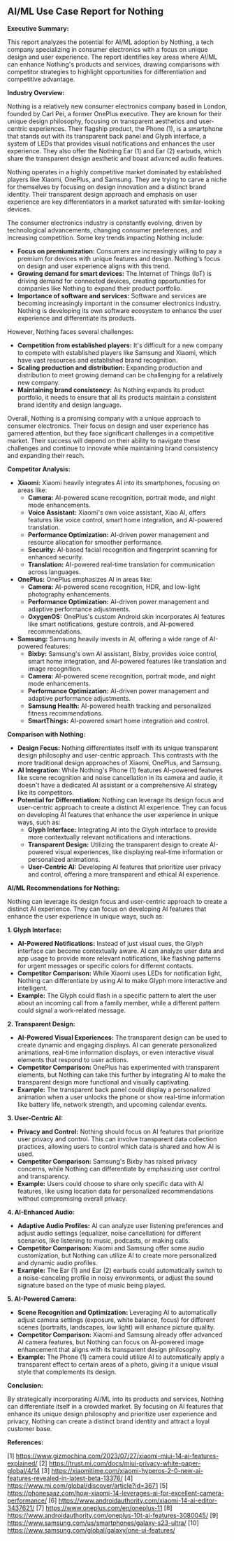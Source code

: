 ## AI/ML Use Case Report for Nothing

**Executive Summary:**

This report analyzes the potential for AI/ML adoption by Nothing, a tech company specializing in consumer electronics with a focus on unique design and user experience. The report identifies key areas where AI/ML can enhance Nothing's products and services, drawing comparisons with competitor strategies to highlight opportunities for differentiation and competitive advantage.

**Industry Overview:**

Nothing is a relatively new consumer electronics company based in London, founded by Carl Pei, a former OnePlus executive. They are known for their unique design philosophy, focusing on transparent aesthetics and user-centric experiences. Their flagship product, the Phone (1), is a smartphone that stands out with its transparent back panel and Glyph interface, a system of LEDs that provides visual notifications and enhances the user experience. They also offer the Nothing Ear (1) and Ear (2) earbuds, which share the transparent design aesthetic and boast advanced audio features. 

Nothing operates in a highly competitive market dominated by established players like Xiaomi, OnePlus, and Samsung. They are trying to carve a niche for themselves by focusing on design innovation and a distinct brand identity. Their transparent design approach and emphasis on user experience are key differentiators in a market saturated with similar-looking devices.

The consumer electronics industry is constantly evolving, driven by technological advancements, changing consumer preferences, and increasing competition. Some key trends impacting Nothing include:

* **Focus on premiumization:** Consumers are increasingly willing to pay a premium for devices with unique features and design. Nothing's focus on design and user experience aligns with this trend.
* **Growing demand for smart devices:** The Internet of Things (IoT) is driving demand for connected devices, creating opportunities for companies like Nothing to expand their product portfolio.
* **Importance of software and services:** Software and services are becoming increasingly important in the consumer electronics industry. Nothing is developing its own software ecosystem to enhance the user experience and differentiate its products.

However, Nothing faces several challenges:

* **Competition from established players:**  It's difficult for a new company to compete with established players like Samsung and Xiaomi, which have vast resources and established brand recognition.
* **Scaling production and distribution:**  Expanding production and distribution to meet growing demand can be challenging for a relatively new company.
* **Maintaining brand consistency:**  As Nothing expands its product portfolio, it needs to ensure that all its products maintain a consistent brand identity and design language.

Overall, Nothing is a promising company with a unique approach to consumer electronics. Their focus on design and user experience has garnered attention, but they face significant challenges in a competitive market. Their success will depend on their ability to navigate these challenges and continue to innovate while maintaining brand consistency and expanding their reach. 

**Competitor Analysis:**

* **Xiaomi:** Xiaomi heavily integrates AI into its smartphones, focusing on areas like:
    * **Camera:** AI-powered scene recognition, portrait mode, and night mode enhancements.
    * **Voice Assistant:** Xiaomi's own voice assistant, Xiao AI, offers features like voice control, smart home integration, and AI-powered translation.
    * **Performance Optimization:** AI-driven power management and resource allocation for smoother performance.
    * **Security:** AI-based facial recognition and fingerprint scanning for enhanced security.
    * **Translation:** AI-powered real-time translation for communication across languages.
* **OnePlus:** OnePlus emphasizes AI in areas like:
    * **Camera:** AI-powered scene recognition, HDR, and low-light photography enhancements.
    * **Performance Optimization:** AI-driven power management and adaptive performance adjustments.
    * **OxygenOS:** OnePlus's custom Android skin incorporates AI features like smart notifications, gesture controls, and AI-powered recommendations.
* **Samsung:** Samsung heavily invests in AI, offering a wide range of AI-powered features:
    * **Bixby:** Samsung's own AI assistant, Bixby, provides voice control, smart home integration, and AI-powered features like translation and image recognition.
    * **Camera:** AI-powered scene recognition, portrait mode, and night mode enhancements.
    * **Performance Optimization:** AI-driven power management and adaptive performance adjustments.
    * **Samsung Health:** AI-powered health tracking and personalized fitness recommendations.
    * **SmartThings:** AI-powered smart home integration and control.

**Comparison with Nothing:**

* **Design Focus:** Nothing differentiates itself with its unique transparent design philosophy and user-centric approach. This contrasts with the more traditional design approaches of Xiaomi, OnePlus, and Samsung.
* **AI Integration:** While Nothing's Phone (1) features AI-powered features like scene recognition and noise cancellation in its camera and audio, it doesn't have a dedicated AI assistant or a comprehensive AI strategy like its competitors.
* **Potential for Differentiation:** Nothing can leverage its design focus and user-centric approach to create a distinct AI experience. They can focus on developing AI features that enhance the user experience in unique ways, such as:
    * **Glyph Interface:** Integrating AI into the Glyph interface to provide more contextually relevant notifications and interactions.
    * **Transparent Design:** Utilizing the transparent design to create AI-powered visual experiences, like displaying real-time information or personalized animations.
    * **User-Centric AI:** Developing AI features that prioritize user privacy and control, offering a more transparent and ethical AI experience.

**AI/ML Recommendations for Nothing:**

Nothing can leverage its design focus and user-centric approach to create a distinct AI experience. They can focus on developing AI features that enhance the user experience in unique ways, such as:

**1. Glyph Interface:**

* **AI-Powered Notifications:**  Instead of just visual cues, the Glyph interface can become contextually aware. AI can analyze user data and app usage to provide more relevant notifications, like flashing patterns for urgent messages or specific colors for different contacts. 
* **Competitor Comparison:** While Xiaomi uses LEDs for notification light, Nothing can differentiate by using AI to make Glyph more interactive and intelligent.
* **Example:** The Glyph could flash in a specific pattern to alert the user about an incoming call from a family member, while a different pattern could signal a work-related message. 

**2. Transparent Design:**

* **AI-Powered Visual Experiences:** The transparent design can be used to create dynamic and engaging displays. AI can generate personalized animations, real-time information displays, or even interactive visual elements that respond to user actions.
* **Competitor Comparison:** OnePlus has experimented with transparent elements, but Nothing can take this further by integrating AI to make the transparent design more functional and visually captivating. 
* **Example:** The transparent back panel could display a personalized animation when a user unlocks the phone or show real-time information like battery life, network strength, and upcoming calendar events.

**3. User-Centric AI:**

* **Privacy and Control:** Nothing should focus on AI features that prioritize user privacy and control. This can involve transparent data collection practices, allowing users to control which data is shared and how AI is used. 
* **Competitor Comparison:** Samsung's Bixby has raised privacy concerns, while Nothing can differentiate by emphasizing user control and transparency.
* **Example:** Users could choose to share only specific data with AI features, like using location data for personalized recommendations without compromising overall privacy. 

**4. AI-Enhanced Audio:**

* **Adaptive Audio Profiles:** AI can analyze user listening preferences and adjust audio settings (equalizer, noise cancellation) for different scenarios, like listening to music, podcasts, or making calls.
* **Competitor Comparison:** Xiaomi and Samsung offer some audio customization, but Nothing can utilize AI to create more personalized and dynamic audio profiles.
* **Example:**  The Ear (1) and Ear (2) earbuds could automatically switch to a noise-canceling profile in noisy environments, or adjust the sound signature based on the type of music being played.

**5. AI-Powered Camera:**

* **Scene Recognition and Optimization:**  Leveraging AI to automatically adjust camera settings (exposure, white balance, focus) for different scenes (portraits, landscapes, low light) will enhance picture quality.
* **Competitor Comparison:** Xiaomi and Samsung already offer advanced AI camera features, but Nothing can focus on AI-powered image enhancement that aligns with its transparent design philosophy. 
* **Example:** The Phone (1) camera could utilize AI to automatically apply a transparent effect to certain areas of a photo, giving it a unique visual style that complements its design.

**Conclusion:**

By strategically incorporating AI/ML into its products and services, Nothing can differentiate itself in a crowded market. By focusing on AI features that enhance its unique design philosophy and prioritize user experience and privacy, Nothing can create a distinct brand identity and attract a loyal customer base. 

**References:**

[1] https://www.gizmochina.com/2023/07/27/xiaomi-miui-14-ai-features-explained/
[2] https://trust.mi.com/docs/miui-privacy-white-paper-global/4/14
[3] https://xiaomitime.com/xiaomi-hyperos-2-0-new-ai-features-revealed-in-latest-beta-13376/
[4] https://www.mi.com/global/discover/article?id=3671
[5] https://phonesaaz.com/how-xiaomi-14-leverages-ai-for-excellent-camera-performance/
[6] https://www.androidauthority.com/xiaomi-14-ai-editor-3437621/
[7] https://www.oneplus.com/en/oneplus-11
[8] https://www.androidauthority.com/oneplus-10t-ai-features-3080045/
[9] https://www.samsung.com/us/smartphones/galaxy-s23-ultra/
[10] https://www.samsung.com/global/galaxy/one-ui-features/